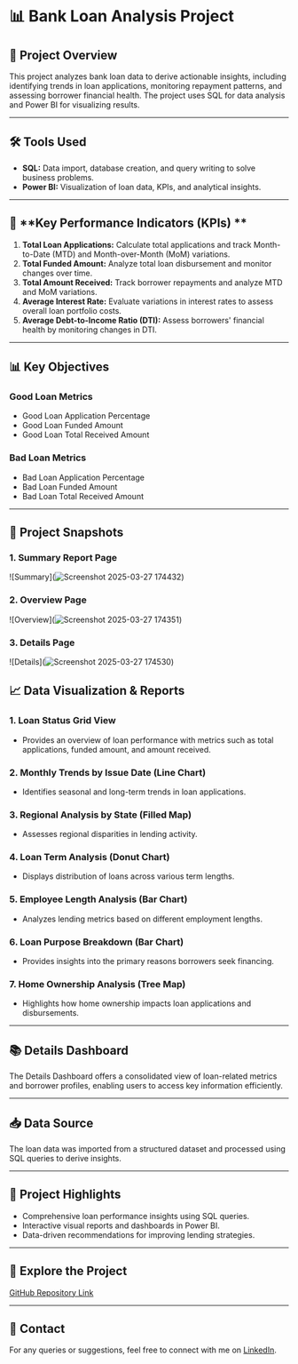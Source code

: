 # 📊 Bank Loan Analysis Project

## 📌 Project Overview
This project analyzes bank loan data to derive actionable insights, including identifying trends in loan applications, monitoring repayment patterns, and assessing borrower financial health. The project uses SQL for data analysis and Power BI for visualizing results.

---

## 🛠️ **Tools Used**
- **SQL:** Data import, database creation, and query writing to solve business problems.
- **Power BI:** Visualization of loan data, KPIs, and analytical insights.

---

## 🎯 **Key Performance Indicators (KPIs) **
1. **Total Loan Applications:** Calculate total applications and track Month-to-Date (MTD) and Month-over-Month (MoM) variations.
2. **Total Funded Amount:** Analyze total loan disbursement and monitor changes over time.
3. **Total Amount Received:** Track borrower repayments and analyze MTD and MoM variations.
4. **Average Interest Rate:** Evaluate variations in interest rates to assess overall loan portfolio costs.
5. **Average Debt-to-Income Ratio (DTI):** Assess borrowers' financial health by monitoring changes in DTI.

---

## 📊 **Key Objectives**
### Good Loan Metrics
- Good Loan Application Percentage
- Good Loan Funded Amount
- Good Loan Total Received Amount

### Bad Loan Metrics
- Bad Loan Application Percentage
- Bad Loan Funded Amount
- Bad Loan Total Received Amount

---
## 📸 **Project Snapshots**
### 1. Summary Report Page
![Summary](![Screenshot 2025-03-27 174432](https://github.com/user-attachments/assets/77709cb3-79c5-460f-9511-fe1000b2d470))

### 2. Overview Page
![Overview](![Screenshot 2025-03-27 174351](https://github.com/user-attachments/assets/7cd3c26a-ddc9-45a0-b59d-8f7ed2e5bb7d))

### 3. Details Page
![Details](![Screenshot 2025-03-27 174530](https://github.com/user-attachments/assets/92868ec0-790f-4a23-b4c1-a6a4e8b098c8))

## 📈 **Data Visualization & Reports**
### 1. **Loan Status Grid View**
- Provides an overview of loan performance with metrics such as total applications, funded amount, and amount received.

### 2. **Monthly Trends by Issue Date (Line Chart)**
- Identifies seasonal and long-term trends in loan applications.

### 3. **Regional Analysis by State (Filled Map)**
- Assesses regional disparities in lending activity.

### 4. **Loan Term Analysis (Donut Chart)**
- Displays distribution of loans across various term lengths.

### 5. **Employee Length Analysis (Bar Chart)**
- Analyzes lending metrics based on different employment lengths.

### 6. **Loan Purpose Breakdown (Bar Chart)**
- Provides insights into the primary reasons borrowers seek financing.

### 7. **Home Ownership Analysis (Tree Map)**
- Highlights how home ownership impacts loan applications and disbursements.

---

## 📚 **Details Dashboard**
The Details Dashboard offers a consolidated view of loan-related metrics and borrower profiles, enabling users to access key information efficiently.

---

## 📥 **Data Source**
The loan data was imported from a structured dataset and processed using SQL queries to derive insights.

---

## 🚀 **Project Highlights**
- Comprehensive loan performance insights using SQL queries.
- Interactive visual reports and dashboards in Power BI.
- Data-driven recommendations for improving lending strategies.

---

## 🔗 **Explore the Project**
[GitHub Repository Link](https://github.com/smitakesapure/Bank-Loan-Analysis) 

---

## 📧 **Contact**
For any queries or suggestions, feel free to connect with me on [LinkedIn](https://www.linkedin.com/in/smita-kesapure-94506922b).

